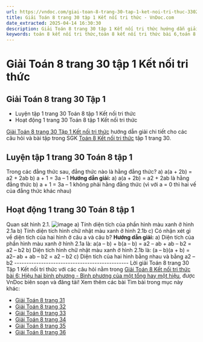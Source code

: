 ```yaml
---
url: https://vndoc.com/giai-toan-8-trang-30-tap-1-ket-noi-tri-thuc-330214
title: Giải Toán 8 trang 30 tập 1 Kết nối tri thức - VnDoc.com
date_extracted: 2025-04-14 16:30:30
description: Giải Toán 8 trang 30 tập 1 Kết nối tri thức hướng dẫn giải chi tiết các câu hỏi và bài tập trong SGK Toán 8 Kết nối tri thức tập 1.
keywords: toán 8 kết nối tri thức,toán 8 kết nối tri thức bài 6,toán 8 bài 6 Hiệu hai bình phương Bình phương của một tổng hay một hiệu,toán lớp 8 kết nối tri thức,giải toán 8 kết nối tri thức,bài 6 Hiệu hai bình phương Bình phương của một tổng hay một hiệu,toán 8 bài 6 kết nối tri thức,toán 8 bài 6,toán lớp 8 bài 6,toán 8 trang 30,giải toán 8 trang 30,giải toán lớp 8 trang 30,toán 8 trang 30 kết nối,toán lớp 8 trang 30,toán lớp 8 bài 6 trang 30,toán 8 bài 6 trang 30,luyện tập 1 sgk toán 6 tập 1
---
```


# Giải Toán 8 trang 30 tập 1 Kết nối tri thức
## **Giải Toán 8 trang 30 Tập 1**
  * Luyện tập 1 trang 30 Toán 8 tập 1 Kết nối tri thức
  * Hoạt động 1 trang 30 Toán 8 tập 1 Kết nối tri thức

[Giải Toán 8 trang 30 Tập 1 Kết nối tri thức](<https://vndoc.com/giai-toan-8-trang-30-tap-1-ket-noi-tri-thuc-330214>) hướng dẫn giải chi tiết cho các câu hỏi và bài tập trong SGK [Toán 8 Kết nối tri thức](<https://vndoc.com/toan-8-ket-noi-tri-thuc>) tập 1 trang 30.
## Luyện tập 1 trang 30 Toán 8 tập 1
Trong các đẳng thức sau, đẳng thức nào là hằng đẳng thức?
a\) a\(a + 2b\) = a2 \+ 2ab
b\) a + 1 = 3a – 1
**Hướng dẫn giải:**
a\) a\(a + 2b\) = a2 \+ 2ab là hằng đẳng thức
b\) a + 1 = 3a – 1 không phải hằng đẳng thức \(vì với a = 0 thì hai vế của đẳng thức khác nhau\)
## Hoạt động 1 trang 30 Toán 8 tập 1
Quan sát hình 2.1.
![image](https://i.vdoc.vn/data/image/2024/10/21/Hoat-dong-1-trang-30-Toan-8-tap-1.png)
a\) Tính diện tích của phần hình màu xanh ở hình 2.1a
b\) Tính diện tích hình chữ nhật màu xanh ở hình 2.1b
c\) Có nhận xét gì về diện tích của hai hình ở câu a và câu b?
**Hướng dẫn giải:**
a\) Diện tích của phần hình màu xanh ở hình 2.1a là:
a\(a – b\) + b\(a – b\)
= a2 – ab + ab – b2
= a2 – b2
b\) Diện tích hình chữ nhật màu xanh ở hình 2.1b là:
\(a – b\)\(a + b\)
= a2– ab + ab – b2
= a2 – b2
c\) Diện tích của hai hình bằng nhau và bằng a2 – b2
\-----------------------------------------------
Lời giải Toán 8 trang 30 Tập 1 Kết nối tri thức với các câu hỏi nằm trong [Giải Toán 8 Kết nối tri thức bài 6: Hiệu hai bình phương - Bình phương của một tổng hay một hiệu](<https://vndoc.com/toan-8-ket-noi-tri-thuc-bai-6-294889>), được VnDoc biên soạn và đăng tải\!
Xem thêm các bài Tìm bài trong mục này khác:
  * [Giải Toán 8 trang 31](</giai-toan-8-trang-31-tap-1-ket-noi-tri-thuc-330213>)
  * [Giải Toán 8 trang 32](</giai-toan-8-trang-32-tap-1-ket-noi-tri-thuc-330217>)
  * [Giải Toán 8 trang 33](</giai-toan-8-trang-33-tap-1-ket-noi-tri-thuc-330219>)
  * [Giải Toán 8 trang 34](</giai-toan-8-trang-34-tap-1-ket-noi-tri-thuc-330220>)
  * [Giải Toán 8 trang 35](</giai-toan-8-trang-35-tap-1-ket-noi-tri-thuc-330222>)
  * [Giải Toán 8 trang 36](</giai-toan-8-trang-36-tap-1-ket-noi-tri-thuc-330223>)

